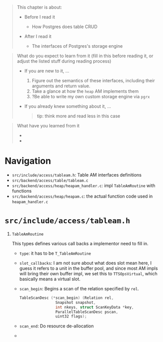 > This chapter is about:
>
> * Before I read it
>
>   * How Postgres does table CRUD
>
> * After I read it
>
>   * The interfaces of Postgres's storage engine

> What do you expect to learn from it (fill in this before reading it, or adjust
> the listed stuff during reading process)
>
> * If you are new to it, ...
>
>   1. Figure out the semantics of these interfaces, including their arguments 
>      and return value.
>   2. Take a glance at how the `heap` AM implements them
>   3. ?Be able to write my own custom storage engine via `pgrx`
>
> * If you already knew something about it, ... 
>   > tip: think more and read less in this case

> What have you learned from it
>
> *
> *

# Navigation

* `src/include/access/tableam.h`: Table AM interfaces definitions
* `src/backend/access/table/tableam.c`
* `src/backend/access/heap/heapam_handler.c`: impl `TableAmRoutine` with functions 
* `src/backend/access/heap/heapam.c`: the actual function code used in `heapam_handler.c`

# `src/include/access/tableam.h`

1. `TableAmRoutine`

   This types defines various call backs a implementor need to fill in.

   * `type`: it has to be `T_TableAmRoutine`  
   * `slot_callbacks`: I am not sure about what does slot mean here, I guess it
     refers to a unit in the buffer pool, and since most AM impls will bring 
     their own buffer impl, we set this to `TTSOpsVirtual`, which basically means
     a virtual slot.
   * `scan_begin`: Begins a scan of the relation specified by `rel`.

     ```c
     TableScanDesc (*scan_begin) (Relation rel,
					 Snapshot snapshot,
					 int nkeys, struct ScanKeyData *key,
					 ParallelTableScanDesc pscan,
					 uint32 flags);
     ``` 

   * `scan_end`: Do resource de-allocation 
   * 